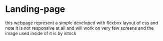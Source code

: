 # Landing-page
this webpage represent a simple developed with flexbox layout of css and note it is not responsive at all and will work on very few screens and the image used inside of it is by istock 
